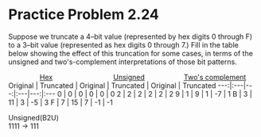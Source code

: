 # Practice Problem 2.24
Suppose we truncate a 4–bit value (represented by hex digits 0 through F) to a 3–bit value (represented as hex digits 0 through 7.) Fill in the table below showing the effect of this truncation for some cases, in terms of the unsigned and two's-complement interpretations of those bit patterns.

&nbsp;&nbsp;&nbsp;&nbsp;&nbsp;&nbsp;&nbsp;&nbsp;&nbsp;&nbsp;&nbsp;&nbsp;&nbsp;&nbsp;&nbsp;&nbsp;<span style="text-decoration: underline;">Hex</span>&nbsp;&nbsp;&nbsp;&nbsp;&nbsp;&nbsp;&nbsp;&nbsp;&nbsp;&nbsp;&nbsp;&nbsp;&nbsp;&nbsp;&nbsp;&nbsp;&nbsp;&nbsp;&nbsp;&nbsp;&nbsp;&nbsp;&nbsp;&nbsp;&nbsp;&nbsp;&nbsp;&nbsp;&nbsp;&nbsp;&nbsp;<span style="text-decoration: underline;">Unsigned</span>&nbsp;&nbsp;&nbsp;&nbsp;&nbsp;&nbsp;&nbsp;&nbsp;&nbsp;&nbsp;&nbsp;&nbsp;&nbsp;&nbsp;&nbsp;&nbsp;&nbsp;&nbsp;&nbsp;&nbsp;<span style="text-decoration: underline;">Two's complement</span>
Original | Truncated | Original | Truncated | Original | Truncated
---:|:---|---:|:---|---:|:---
0 | 0 | 0 | 0 | 0 | 0
2 | 2 | 2 | 2 | 2 | 2
9 | 1 | 9 | 1 | -7 | 1
B | 3 | 11 | 3 | -5 | 3
F | 7 | 15 | 7 | -1 | -1

Unsigned(B2U)  
1111 -> 111 